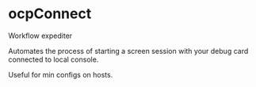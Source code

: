 # ocpConnect
Workflow expediter

Automates the process of starting a screen session with your debug card connected to local console.

Useful for min configs on hosts.
